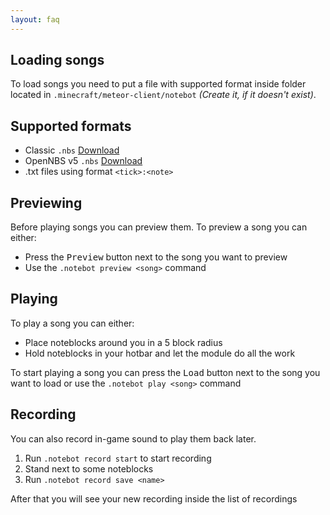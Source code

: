 ```yaml
---
layout: faq
---
```


## Loading songs

To load songs you need to put a file with supported format inside folder located in `.minecraft/meteor-client/notebot` *(Create it, if it doesn't exist)*.

## Supported formats

- Classic `.nbs` [Download](https://github.com/thatcraniumguy/Songs/tree/master/NBS%20files)
- OpenNBS v5 `.nbs` [Download](https://opennbs.org/songs)
- .txt files using format `<tick>:<note>`

## Previewing

Before playing songs you can preview them. To preview a song you can either:
- Press the <kbd>Preview</kbd> button next to the song you want to preview
- Use the `.notebot preview <song>` command

## Playing

To play a song you can either:
-  Place noteblocks around you in a 5 block radius
-  Hold noteblocks in your hotbar and let the module do all the work

To start playing a song you can press the <kbd>Load</kbd> button next to the song you want to load or use the `.notebot play <song>` command

## Recording

You can also record in-game sound to play them back later.
1. Run `.notebot record start` to start recording
2. Stand next to some noteblocks
3. Run `.notebot record save <name>`

After that you will see your new recording inside the list of recordings